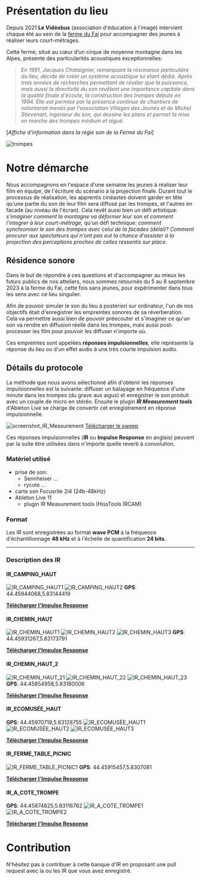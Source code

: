# Présentation du lieu
Depuis 2021 **Le Vidéobus** (association d'éducation à l'image) intervient chaque été au sein de la [ferme du Faï](http://www.villagesdesjeunes.org/noslieuxdaccueil/lefai/) pour accompagner des jeunes à réaliser leurs court-métrages.

Cette ferme, situé au cœur d’un cirque de moyenne montagne dans les Alpes, présente des particularités acoustiques exceptionnelles:

> *En 1991, Jacques Chataignier, remarquant la résonance particulière du lieu, décide de créer un système acoustique lui étant dédié. Après trois années de recherches permettant de révéler que la puissance, mais aussi la directivité du son revêtent une importance capitale dans la qualité finale d'écoute, la construction des trompes débute en 1994. Elle est permise par la présence continue de chantiers de volontariat menés par l'association Villages des Jeunes et de Michel Stievenart, ingénieur du son, qui dessine les plans et permet la mise en marche des trompes médium et aiguë.*

[*Affiche d'information dans la régie son de la Ferme du Fai*]

![trompes](images/IMG-20230910-WA0013.jpg)

# Notre démarche
Nous accompagnons en l'espace d'une semaine les jeunes à réaliser leur film en équipe, de l'écriture du scénario à la projection finale. Durant tout le processus de réalisation, les apprentis cinéastes doivent garder en tête qu'une partie du son de leur film sera diffusé par les trompes, et l'autres en facade (au niveau de l'écran). Cela revêt aussi bien un défi artistique: *s'imaginer comment la montagne va déformer leur son et comment l'integrer à leur court-métrage,* qu'un défi technique: *comment synchroniser le son des trompes avec celui de la facades (délai)? Comment procurer aux spectateurs qui n'ont pas eut la chance d'assister à la projection des perceptions proches de celles ressentis sur place.*

## Résidence sonore
Dans le but de répondre à ces questions et d'accompagner au mieux les futurs publics de nos atteliers, nous sommes retournés du 5 au 8 septembre 2023 à la ferme du Fai, cette fois sans jeunes, pour expérimenter dans tous les sens avec ce lieu singulier.


Afin de pouvoir simuler le son du lieu à posteriori sur ordinateur, l'un de nos objectifs était d'enregistrer les empreintes sonores de sa réverberation.
Cela va permettre aussi bien de pouvoir préecouter et s'imaginer ce qu'un son va rendre en diffusion réelle dans les trompes, mais aussi post-processer les film pour pouvoir les diffuser n'importe où.

Ces empreintes sont appelées **réponses impulsionnelles**, elle représente la réponse du lieu ou d'un effet audio à une très courte impulsion audio.

## Détails du protocole

La méthode que nous avons sélectionné afin d'obtenir les réponses impulsionnelles est la suivante: diffuser un balayage en fréquence d'une minute dans les trompes (du grave aux aigus) et enregistrer le son produit avec un couple de micro en stéréo.
Ensuite le plugin ***IR Measurement tools*** d'Ableton Live se charge de convertir cet enregistrement en réponse impulsionnelle.

![screenshot_IR_Measurement](images/screenshot_IR_Measurement.png)
[Télécharger le sweep](sweep/Sweep-48000-24-M-60,0s.wav)

Ces réponses impulsionnelles (**IR** ou **Impulse Response** en anglais) peuvent par la suite être utilisées dans n'importe quelle reverb à convolution.

### Matériel utilisé
- prise de son:
	- Sennheiser ...
	- rycote ...
- carte son Focusrite 2i4 (24b-48kHz)
- Ableton Live 11
	- plugin IR Measurement tools (HissTools IRCAM)

### Format
Les IR sont enregistrées au format **wave PCM** à la fréquence d'échantillonnage **48 kHz** et à l'échelle de quantification **24 bits**.
***

### Description des IR

#### IR_CAMPING_HAUT
![IR_CAMPING_HAUT1](images/PXL_20230908_144548695.jpg)
![IR_CAMPING_HAUT2](images/PXL_20230908_145439271.jpg)
**GPS**: 44.45944068,5.83144419

[**Télécharger l'Impulse Response**](impulse_response/IR_Camping_haut.aif)

#### IR_CHEMIN_HAUT
![IR_CHEMIN_HAUT1](images/PXL_20230908_145640310.jpg)
![IR_CHEMIN_HAUT2](images/PXL_20230908_145656923.jpg)
![IR_CHEMIN_HAUT3](images/PXL_20230908_145716122.jpg)
**GPS**: 44.45931267,5.83173791

[**Télécharger l'Impulse Response**](impulse_response/IR_Chemin_haut.aif)

#### IR_CHEMIN_HAUT_2
![IR_CHEMIN_HAUT_21](images/PXL_20230908_154514947.jpg)
![IR_CHEMIN_HAUT_22](images/PXL_20230908_154524686.jpg)
![IR_CHEMIN_HAUT_23](images/PXL_20230908_154343650.jpg)
**GPS**: 44.45854958,5.83180006

[**Télécharger l'Impulse Response**](impulse_response/IR_Chemin_haut2.aif)

#### IR_ECOMUSÉE_HAUT
**GPS**: 44.45970719,5.83128755
![IR_ECOMUSÉE_HAUT1](images/PXL_20230908_163402524.jpg)
![IR_ECOMUSÉE_HAUT2](images/PXL_20230908_163351408.jpg)
![IR_ECOMUSÉE_HAUT3](images/PXL_20230908_163436276.jpg)

[**Télécharger l'Impulse Response**](impulse_response/IR_Ecomusee_haut.aif)

#### IR_FERME_TABLE_PICNIC
![IR_FERME_TABLE_PICNIC1](images/PXL_20230908_171959031.jpg)
**GPS**: 44.45915457,5.8307081

[**Télécharger l'Impulse Response**](impulse_response/IR_Ferme_Table-pique-nique.aif)

#### IR_A_COTE_TROMPE
**GPS**: 44.45874825,5.83116762
![IR_A_COTE_TROMPE1](images/PXL_20230908_173911146.jpg)
![IR_A_COTE_TROMPE2](images/PXL_20230908_173924177.jpg)

[**Télécharger l'Impulse Response**](impulse_response/IR_A_Cote_trompe.aif)

# Contribution
N'hésitez pas à contribuer à cette banque d'IR en proposant une pull request avec la ou les IR que vous avez enregistré.

